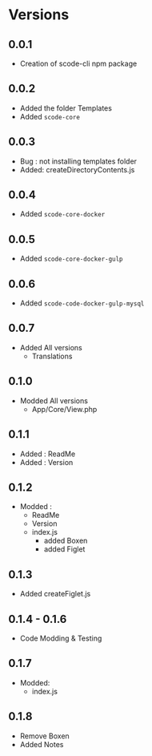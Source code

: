 # Versions

## 0.0.1

- Creation of scode-cli npm package

## 0.0.2

- Added the folder Templates
- Added `scode-core`

## 0.0.3

- Bug : not installing templates folder
- Added: createDirectoryContents.js

## 0.0.4

- Added `scode-core-docker`

## 0.0.5

- Added `scode-core-docker-gulp`

## 0.0.6

- Added `scode-code-docker-gulp-mysql`

## 0.0.7

- Added All versions
  - Translations

## 0.1.0

- Modded All versions
  - App/Core/View.php

## 0.1.1

- Added : ReadMe
- Added : Version

## 0.1.2

- Modded :
  - ReadMe
  - Version
  - index.js
    - added Boxen
    - added Figlet

## 0.1.3

- Added createFiglet.js

## 0.1.4 - 0.1.6

- Code Modding & Testing

## 0.1.7

- Modded:
  - index.js

## 0.1.8

- Remove Boxen
- Added Notes
